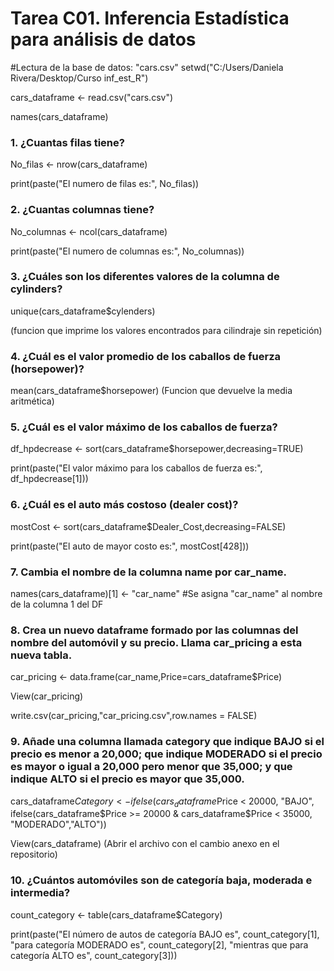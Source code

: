 # Tarea C01. Inferencia Estadística para análisis de datos
  
#Lectura de la base de datos: "cars.csv"
setwd("C:/Users/Daniela Rivera/Desktop/Curso inf_est_R")

cars_dataframe <- read.csv("cars.csv")

names(cars_dataframe)

### 1. ¿Cuantas filas tiene?

No_filas <- nrow(cars_dataframe)

print(paste("El numero de filas es:", No_filas))

### 2. ¿Cuantas columnas tiene?

No_columnas <- ncol(cars_dataframe)

print(paste("El numero de columnas es:", No_columnas))

### 3. ¿Cuáles son los diferentes valores de la columna de cylinders?

unique(cars_dataframe$cylenders) 

(funcion que imprime los valores encontrados para cilindraje sin repetición)

### 4. ¿Cuál es el valor promedio de los caballos de fuerza (horsepower)? 

mean(cars_dataframe$horsepower) 
(Funcion que devuelve la media aritmética)

### 5.  ¿Cuál es el valor máximo de los caballos de fuerza?

df_hpdecrease <- sort(cars_dataframe$horsepower,decreasing=TRUE)

print(paste("El valor máximo para los caballos de fuerza es:", df_hpdecrease[1]))

### 6. ¿Cuál es el auto más costoso (dealer cost)?
mostCost <- sort(cars_dataframe$Dealer_Cost,decreasing=FALSE)

print(paste("El auto de mayor costo es:", mostCost[428]))

### 7. Cambia el nombre de la columna name por car_name.

names(cars_dataframe)[1] <- "car_name" #Se asigna "car_name" al nombre de la columna 1 del DF

### 8. Crea un nuevo dataframe formado por las columnas del nombre del automóvil y su precio. Llama car_pricing a esta nueva tabla.

car_pricing <- data.frame(car_name,Price=cars_dataframe$Price)

View(car_pricing)

write.csv(car_pricing,"car_pricing.csv",row.names = FALSE)

### 9. Añade una columna llamada category que indique BAJO si el precio es menor  a 20,000; que indique MODERADO si el precio es mayor o igual a 20,000 pero menor que 35,000; y que indique ALTO si el precio es mayor que 35,000.

cars_dataframe$Category <- ifelse(cars_dataframe$Price < 20000, "BAJO",
                                  ifelse(cars_dataframe$Price >= 20000 & cars_dataframe$Price < 35000, "MODERADO","ALTO"))

View(cars_dataframe) 
(Abrir el archivo con el cambio anexo en el repositorio)

### 10. ¿Cuántos automóviles son de categoría baja, moderada e intermedia?

count_category <- table(cars_dataframe$Category)

print(paste("El número de autos de categoría BAJO es", count_category[1],
              "para categoría MODERADO es", count_category[2],
                "mientras que para categoría ALTO es", count_category[3]))
